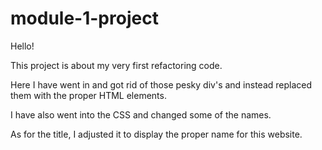 # module-1-project

Hello! 

This project is about my very first refactoring code.

Here I have went in and got rid of those pesky div's and instead replaced them with the proper HTML elements.

I have also went into the CSS and changed some of the names.

As for the title, I adjusted it to display the proper name for this website.


